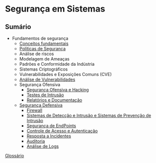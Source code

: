 # Segurança em Sistemas

## Sumário
- Fundamentos de segurança
    - [Conceitos fundamentais](paginas/conceitos_fundamentais.md)
  - [Políticas de Segurança](paginas/PoliticaSeguranca.md)
  - Análise de riscos
  - Modelagem de Ameaças
  - Padrões e Conformidade da Indústria
  - Sistemas Criptográficos	
  - Vulnerabilidades e Exposições Comuns (CVE)
  - [Análise de Vulnerabilidades](paginas/AnaliseVulnerabilidades.md)
  - Segurança Ofensiva
    - [Segurança Ofensiva e Hacking](paginas/HackingEtico.md)
    - [Testes de Intrusão](paginas/TestesdeIntrusão.md)
    - [Relatórios e Documentação](paginas/RelatoriosDocumentacao.md)
  - [Segurança Defensiva](paginas/SegurançaDefensiva.md)
    - [Firewall](paginas/Firewall.md)
    - [Sistemas de Detecção e Intrusão e Sistemas de Prevenção de Intrusão](paginas/IDS_IPS.md)
    - [Segurança de EndPoints](paginas/SegurancaDesktop.md)
    - [Controle de Acesso e Autenticação](paginas/ControleAcessoAutenticacao.md)
    - [Resposta a Incidentes](paginas/RespostaIncidentes.md)
    - [Auditoria](paginas/auditoria.md)
    - [Análise de Logs](paginas/logs.md)


[Glossário](paginas/glossario.md)